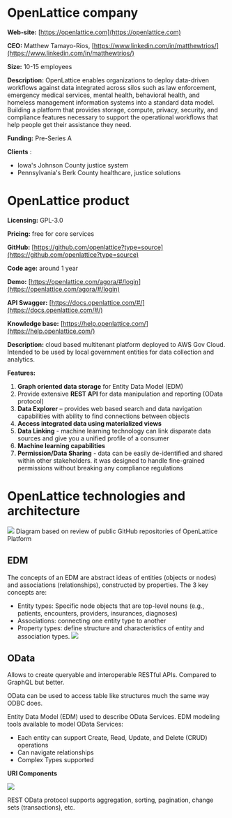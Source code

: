 # OpenLattice company

**Web-site:** [https://openlattice.com](https://openlattice.com)

**CEO:** Matthew Tamayo-Rios, [https://www.linkedin.com/in/matthewtrios/](https://www.linkedin.com/in/matthewtrios/)

**Size:** 10-15 employees

**Description:** OpenLattice enables organizations to deploy data-driven workflows against data integrated across silos such as law enforcement, emergency medical services, mental health, behavioral health, and homeless management information systems into a standard data model. Building a platform that provides storage, compute, privacy, security, and compliance features necessary to support the operational workflows that help people get their assistance they need.

**Funding:** Pre-Series A

**Clients** :
- Iowa&#39;s Johnson County justice system
- Pennsylvania&#39;s Berk County healthcare, justice solutions

# OpenLattice product
**Licensing:** GPL-3.0

**Pricing:** free for core services

**GitHub:** [https://github.com/openlattice?type=source](https://github.com/openlattice?type=source)

**Code age:** around 1 year

**Demo:** [https://openlattice.com/agora/#/login](https://openlattice.com/agora/#/login)

**API Swagger:** [https://docs.openlattice.com/#/](https://docs.openlattice.com/#/)

**Knowledge base:** [https://help.openlattice.com/](https://help.openlattice.com/)

**Description:** cloud based multitenant platform deployed to AWS Gov Cloud. Intended to be used by local government entities for data collection and analytics.

**Features:**
1. 	__Graph oriented data storage__ for Entity Data Model (EDM)
2. Provide extensive __REST API__ for data manipulation and reporting (OData protocol)
3. __Data Explorer__ – provides web based search and data navigation capabilities with ability to find connections between objects
4. __Access integrated data using materialized views__
5. __Data Linking__ - machine learning technology can link disparate data sources and give you a unified profile of a consumer
6. __Machine learning capabilities__
7. __Permission/Data Sharing__ -  data can be easily de-identified and shared within other stakeholders. it was designed to handle fine-grained permissions without breaking any compliance regulations


# OpenLattice technologies and architecture
![](https://github.com/ca-cwds/development-practices/blob/master/images/openlattice/openlattice_architecture.png)
Diagram based on review of public GitHub repositories of OpenLattice Platform

## EDM
The concepts of an EDM are abstract ideas of entities (objects or nodes) and associations (relationships), constructed by properties. The 3 key concepts are:
- Entity types: Specific node objects that are top-level nouns (e.g., patients, encounters, providers, insurances, diagnoses)
- Associations: connecting one entity type to another
- Property types: define structure and characteristics of entity and association types.
![](https://github.com/ca-cwds/development-practices/blob/master/images/openlattice/EDM.png)

## OData
Allows to create queryable and interoperable RESTful APIs. Compared to GraphQL but better.

OData can be used to access table like structures much the same way ODBC does.

Entity Data Model (EDM) used to describe OData Services. EDM modeling tools available to model OData Services:
- Each entity can support Create,  Read, Update, and Delete (CRUD) operations
- Can navigate relationships
- Complex Types supported

**URI Components**

![](https://github.com/ca-cwds/development-practices/blob/master/images/openlattice/OData_URL.png)

REST OData protocol supports aggregation, sorting, pagination, change sets (transactions), etc.